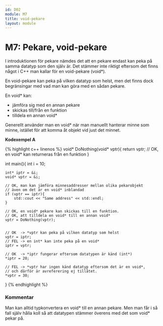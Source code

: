 ```yaml
---
id: D02
module: M7
title: void-pekare
layout: module
---
```


# M7: Pekare, void-pekare

I introduktionen för pekare nämdes det att en pekare endast kan peka på samma datatyp som den själv är.
Det stämmer inte riktigt eftersom det finns något i C++ man kallar för en void-pekare (void*).

En void-pekare kan peka på vilken datatyp som helst, 
men det finns dock begränsingar med vad man kan göra med en sådan pekare.

En void* kan:

* jämföra sig med en annan pekare
* skickas till/från en funktion
* tilldela en annan void*

Generellt använder man en void* när man manuellt hanterar minne som minne, 
istället för att komma åt objekt vid just det minnet.

__Kodexempel A__

{% highlight c++ linenos %}
void* DoNothing(void* vptr){
    return vptr; // OK, en void* kan returneras från en funktion
}
 
int main(){
    int i = 10;
 
    int* iptr = &i;
    void* vptr = &i;
     
    // OK, man kan jämföra minnesaddresser mellan olika pekarobjekt
    // även om det är en void* inblandad
    if (vptr == iptr){
        std::cout << "Same address" << std::endl;
    }
 
    // OK, en void* pekare kan skickas till en funktion.
    // OK, att tilldela en void* till en annan void*
    vptr = DoNothing(vptr); 
                             
 
    // OK  -> *vptr kan peka på vilken datatyp som helst
    vptr = iptr;
    // FEL -> en int* kan inte peka på en void*
    iptr = vptr;
     
    // OK  -> *iptr fungerar eftersom datatypen är känd (int*)
    *iptr = 20;
     
    // FEL -> *vptr har ingen känd datatyp eftersom det är en void*,
    // och därför är avreferering ej tillåtet.
    *vptr = 30;     
                     
}
{% endhighlight %}

### Kommentar

Man kan alltid typkonvertera en void* till en annan pekare.
Men man får i så fall själv hålla koll så att datatypen stämmer överens med det som void* pekar på.
